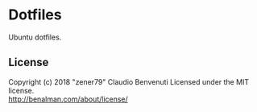# Dotfiles

Ubuntu dotfiles.

## License
Copyright (c) 2018 "zener79" Claudio Benvenuti
Licensed under the MIT license.  
<http://benalman.com/about/license/>
